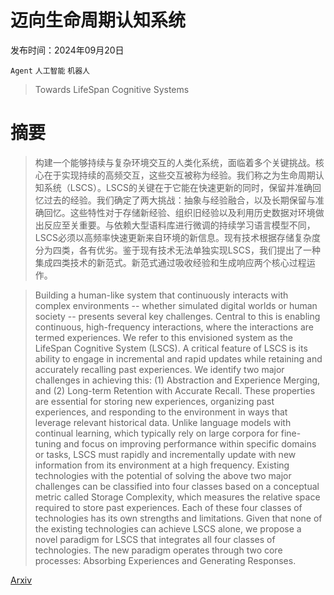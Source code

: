 # 迈向生命周期认知系统

发布时间：2024年09月20日

`Agent` `人工智能` `机器人`

> Towards LifeSpan Cognitive Systems

# 摘要

> 构建一个能够持续与复杂环境交互的人类化系统，面临着多个关键挑战。核心在于实现持续的高频交互，这些交互被称为经验。我们称之为生命周期认知系统（LSCS）。LSCS的关键在于它能在快速更新的同时，保留并准确回忆过去的经验。我们确定了两大挑战：抽象与经验融合，以及长期保留与准确回忆。这些特性对于存储新经验、组织旧经验以及利用历史数据对环境做出反应至关重要。与依赖大型语料库进行微调的持续学习语言模型不同，LSCS必须以高频率快速更新来自环境的新信息。现有技术根据存储复杂度分为四类，各有优劣。鉴于现有技术无法单独实现LSCS，我们提出了一种集成四类技术的新范式。新范式通过吸收经验和生成响应两个核心过程运作。

> Building a human-like system that continuously interacts with complex environments -- whether simulated digital worlds or human society -- presents several key challenges. Central to this is enabling continuous, high-frequency interactions, where the interactions are termed experiences. We refer to this envisioned system as the LifeSpan Cognitive System (LSCS). A critical feature of LSCS is its ability to engage in incremental and rapid updates while retaining and accurately recalling past experiences. We identify two major challenges in achieving this: (1) Abstraction and Experience Merging, and (2) Long-term Retention with Accurate Recall. These properties are essential for storing new experiences, organizing past experiences, and responding to the environment in ways that leverage relevant historical data. Unlike language models with continual learning, which typically rely on large corpora for fine-tuning and focus on improving performance within specific domains or tasks, LSCS must rapidly and incrementally update with new information from its environment at a high frequency. Existing technologies with the potential of solving the above two major challenges can be classified into four classes based on a conceptual metric called Storage Complexity, which measures the relative space required to store past experiences. Each of these four classes of technologies has its own strengths and limitations. Given that none of the existing technologies can achieve LSCS alone, we propose a novel paradigm for LSCS that integrates all four classes of technologies. The new paradigm operates through two core processes: Absorbing Experiences and Generating Responses.

[Arxiv](https://arxiv.org/abs/2409.13265)